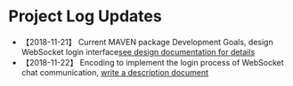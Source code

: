 # Project Log Updates

* 【2018-11-21】 Current MAVEN package Development Goals, design WebSocket login interface[see design documentation for details](design.md)
* 【2018-11-22】 Encoding to implement the login process of WebSocket chat communication, [write a description document](detail/Login.md)